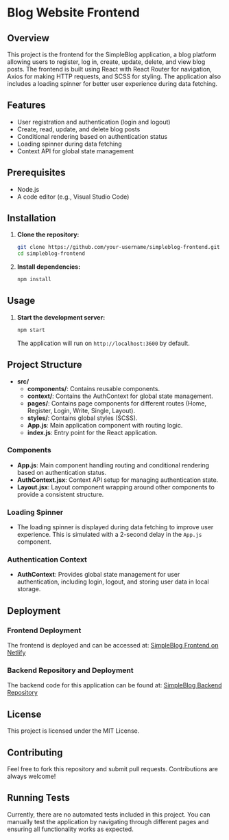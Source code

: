 # Blog Website Frontend

## Overview

This project is the frontend for the SimpleBlog application, a blog platform allowing users to register, log in, create, update, delete, and view blog posts. The frontend is built using React with React Router for navigation, Axios for making HTTP requests, and SCSS for styling. The application also includes a loading spinner for better user experience during data fetching.

## Features

- User registration and authentication (login and logout)
- Create, read, update, and delete blog posts
- Conditional rendering based on authentication status
- Loading spinner during data fetching
- Context API for global state management

## Prerequisites

- Node.js
- A code editor (e.g., Visual Studio Code)

## Installation

1. **Clone the repository:**

    ```bash
    git clone https://github.com/your-username/simpleblog-frontend.git
    cd simpleblog-frontend
    ```

2. **Install dependencies:**

    ```bash
    npm install
    ```

## Usage

1. **Start the development server:**

    ```bash
    npm start
    ```

    The application will run on `http://localhost:3600` by default.

## Project Structure

- **src/**
  - **components/**: Contains reusable components.
  - **context/**: Contains the AuthContext for global state management.
  - **pages/**: Contains page components for different routes (Home, Register, Login, Write, Single, Layout).
  - **styles/**: Contains global styles (SCSS).
  - **App.js**: Main application component with routing logic.
  - **index.js**: Entry point for the React application.

### Components

- **App.js**: Main component handling routing and conditional rendering based on authentication status.
- **AuthContext.jsx**: Context API setup for managing authentication state.
- **Layout.jsx**: Layout component wrapping around other components to provide a consistent structure.

### Loading Spinner

- The loading spinner is displayed during data fetching to improve user experience. This is simulated with a 2-second delay in the `App.js` component.

### Authentication Context

- **AuthContext**: Provides global state management for user authentication, including login, logout, and storing user data in local storage.

## Deployment

### Frontend Deployment

The frontend is deployed and can be accessed at: [SimpleBlog Frontend on Netlify](https://simpleblog-website.netlify.app)

### Backend Repository and Deployment

The backend code for this application can be found at: [SimpleBlog Backend Repository](https://github.com/YUSRIN20/Blog-Api-Side.git)

## License

This project is licensed under the MIT License.

## Contributing

Feel free to fork this repository and submit pull requests. Contributions are always welcome!

## Running Tests

Currently, there are no automated tests included in this project. You can manually test the application by navigating through different pages and ensuring all functionality works as expected.